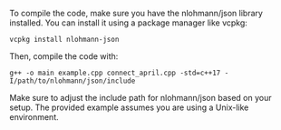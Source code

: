 To compile the code, make sure you have the nlohmann/json library installed. You can install it using a package manager like vcpkg:
```
vcpkg install nlohmann-json
```
Then, compile the code with:
```
g++ -o main example.cpp connect_april.cpp -std=c++17 -I/path/to/nlohmann/json/include
```
Make sure to adjust the include path for nlohmann/json based on your setup. 
The provided example assumes you are using a Unix-like environment.
